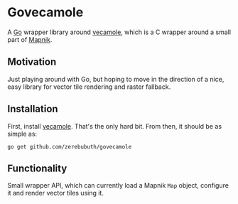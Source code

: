 # Govecamole

A [Go](https://golang.org) wrapper library around [vecamole](https://github.com/zerebubuth/vecamole), which is a C wrapper around a small part of [Mapnik](http://mapnik.org).

## Motivation

Just playing around with Go, but hoping to move in the direction of a nice, easy library for vector tile rendering and raster fallback.

## Installation

First, install [vecamole](https://github.com/zerebubuth/vecamole). That's the only hard bit. From then, it should be as simple as:

```
go get github.com/zerebubuth/govecamole
```

## Functionality

Small wrapper API, which can currently load a Mapnik `Map` object, configure it and render vector tiles using it.
